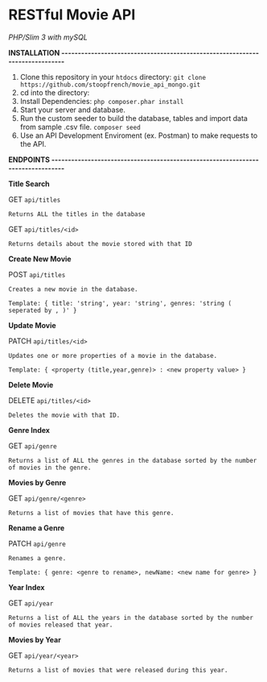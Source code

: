 # RESTful Movie API

*PHP/Slim 3 with mySQL*

**INSTALLATION -----------------------------------------------------------------------------**

1. Clone this repository in your `htdocs` directory:
	`git clone https://github.com/stoopfrench/movie_api_mongo.git`
2. cd into the directory:
3. Install Dependencies:
	`php composer.phar install`
4. Start your server and database.		
5. Run the custom seeder to build the database, tables and import data from sample .csv file.
	`composer seed`
6. Use an API Development Enviroment (ex. Postman) to make requests to the API.


**ENDPOINTS --------------------------------------------------------------------------------**

**Title Search**

GET `api/titles`
 	
 	Returns ALL the titles in the database

GET `api/titles/<id>`
 	
 	Returns details about the movie stored with that ID

**Create New Movie**

POST `api/titles`
	
	Creates a new movie in the database.
	
	Template: { title: 'string', year: 'string', genres: 'string ( seperated by , )' }

**Update Movie**

PATCH `api/titles/<id>`
	
	Updates one or more properties of a movie in the database.

	Template: { <property (title,year,genre)> : <new property value> }

**Delete Movie**

DELETE `api/titles/<id>`

	Deletes the movie with that ID.

**Genre Index**

GET `api/genre`
	
	Returns a list of ALL the genres in the database sorted by the number of movies in the genre.

**Movies by Genre**

GET `api/genre/<genre>`

	Returns a list of movies that have this genre.

**Rename a Genre**

PATCH `api/genre`

	Renames a genre.

	Template: { genre: <genre to rename>, newName: <new name for genre> }

**Year Index**

GET `api/year`
	
	Returns a list of ALL the years in the database sorted by the number of movies released that year.

**Movies by Year**

GET `api/year/<year>`

	Returns a list of movies that were released during this year.















